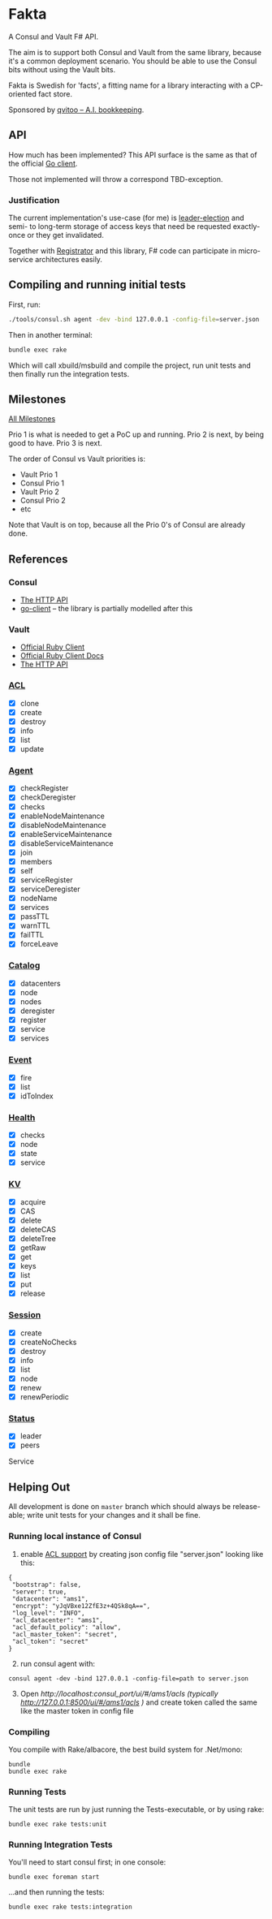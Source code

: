 # Fakta

A Consul and Vault F# API.

The aim is to support both Consul and Vault from the same library, because it's
a common deployment scenario. You should be able to use the Consul bits without
using the Vault bits.

Fakta is Swedish for 'facts', a fitting name for a library interacting with a
CP-oriented fact store.

Sponsored by
[qvitoo – A.I. bookkeeping](https://qvitoo.com/?utm_source=github&utm_campaign=fakta).

## API

How much has been implemented? This API surface is the same as that of the
official [Go client][go-client].

Those not implemented will throw a correspond TBD-exception.

### Justification

The current implementation's use-case (for me) is [leader-election][docs-LE] and semi- to
long-term storage of access keys that need be requested exactly-once or they
get invalidated.

Together with [Registrator][reg] and this library, F# code can participate in micro-
service architectures easily.

## Compiling and running initial tests

First, run:

``` bash
./tools/consul.sh agent -dev -bind 127.0.0.1 -config-file=server.json
```

Then in another terminal:

``` bash
bundle exec rake
```

Which will call xbuild/msbuild and compile the project, run unit tests and then
finally run the integration tests.

## Milestones

[All Milestones](https://github.com/haf/Fakta/milestones)

Prio 1 is what is needed to get a PoC up and running.
Prio 2 is next, by being good to have.
Prio 3 is next.

The order of Consul vs Vault priorities is:

 - Vault Prio 1
 - Consul Prio 1
 - Vault Prio 2
 - Consul Prio 2
 - etc

Note that Vault is on top, because all the Prio 0's of Consul are already done.

## References

### Consul

 - [The HTTP API](https://www.consul.io/docs/agent/http.html)
 - [go-client](https://godoc.org/github.com/hashicorp/consul/api) – the library
   is partially modelled after this

### Vault

 - [Official Ruby Client](https://github.com/hashicorp/vault-ruby/tree/master/lib/vault/api)
 - [Official Ruby Client Docs](http://www.rubydoc.info/gems/vault/0.1.5)
 - [The HTTP API](https://vaultproject.io/docs/http/index.html)

### [ACL][docs-Acl]

 - [x] clone
 - [x] create
 - [x] destroy
 - [x] info
 - [x] list
 - [x] update

### [Agent][docs-Agent]

 - [x] checkRegister
 - [x] checkDeregister
 - [x] checks
 - [x] enableNodeMaintenance
 - [x] disableNodeMaintenance
 - [x] enableServiceMaintenance
 - [x] disableServiceMaintenance
 - [x] join
 - [x] members
 - [x] self
 - [x] serviceRegister
 - [x] serviceDeregister
 - [x] nodeName
 - [x] services
 - [x] passTTL
 - [x] warnTTL
 - [x] failTTL
 - [x] forceLeave
 
### [Catalog][docs-Catalog]

 - [x] datacenters
 - [x] node
 - [x] nodes
 - [x] deregister
 - [x] register
 - [x] service
 - [x] services

### [Event][docs-Event]

 - [x] fire
 - [x] list
 - [x] idToIndex
 
### [Health][docs-Health]

 - [x] checks
 - [x] node
 - [x] state
 - [x] service

### [KV][docs-KV]

 - [x] acquire
 - [x] CAS
 - [x] delete
 - [x] deleteCAS
 - [x] deleteTree
 - [x] getRaw
 - [x] get
 - [x] keys
 - [x] list
 - [x] put
 - [x] release

### [Session][docs-Session]

 - [x] create
 - [x] createNoChecks
 - [x] destroy
 - [x] info
 - [x] list
 - [x] node
 - [x] renew
 - [x] renewPeriodic

### [Status][docs-Status]
 - [x] leader
 - [x] peers

Service

## Helping Out

All development is done on `master` branch which should always be release-able;
write unit tests for your changes and it shall be fine.

### Running local instance of Consul 
1. enable [ACL support][acl-support] by creating json config file "server.json" looking like this:
```
{
 "bootstrap": false,
 "server": true,
 "datacenter": "ams1",
 "encrypt": "yJqVBxe12ZfE3z+4QSk8qA==",
 "log_level": "INFO",
 "acl_datacenter": "ams1",
 "acl_default_policy": "allow",
 "acl_master_token": "secret",
 "acl_token": "secret"
}
```
2. run consul agent with: 
```
consul agent -dev -bind 127.0.0.1 -config-file=path to server.json
```
3. Open *http://localhost:consul_port/ui/#/ams1/acls (typically http://127.0.0.1:8500/ui/#/ams1/acls )* and create token called the same like the master token in config file

### Compiling

You compile with Rake/albacore, the best build system for .Net/mono:

```
bundle
bundle exec rake
```

### Running Tests

The unit tests are run by just running the Tests-executable, or by using rake:

```
bundle exec rake tests:unit
```

### Running Integration Tests

You'll need to start consul first; in one console:

```
bundle exec foreman start
```

...and then running the tests:

```
bundle exec rake tests:integration
```

 [go-client]: https://godoc.org/github.com/hashicorp/consul/api
 [docs-LE]: https://www.consul.io/docs/guides/leader-election.html
 [docs-KV]: https://www.consul.io/docs/agent/http/kv.html
 [docs-Session]: https://www.consul.io/docs/agent/http/session.html
 [docs-Status]: https://www.consul.io/docs/agent/http/status.html
 [docs-Acl]: https://www.consul.io/docs/agent/http/acl.html
 [docs-Agent]: https://www.consul.io/docs/agent/http/agent.html
 [docs-Catalog]: https://www.consul.io/docs/agent/http/catalog.html
 [docs-Event]: https://www.consul.io/docs/agent/http/event.html
 [docs-Health]: https://www.consul.io/docs/agent/http/health.html
 [acl-support]: https://www.consul.io/docs/agent/options.html
 [reg]: https://github.com/gliderlabs/registrator
